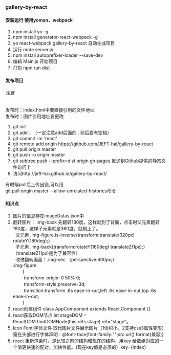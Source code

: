 ### gallery-by-react

#### 安装运行 使用yoman、webpack

1. npm install yo -g <br>
2. npm install generator-react-webpack -g <br>
3. yo react-webpack gallery-by-react 自动生成项目 <br>
4. 运行 node server.js <br>
5. npm install autoprefixer-loader --save-dev <br>
6. 编辑 Main.js 开始项目 <br>
7. 打包 npm run dist <br>

#### 发布项目 <br>

###### 注意

发布时：index.html中要直接引用的文件地址<br>
发布时：图片引用地址要更改 <br>

1. git init <br>
2. git add .  （一定注意add后面的 . 前后要有空格）<br>
3. git commit -m 'react' <br>
4. git remote add origin https://github.com/JEFT-hai/gallery-by-react <br>
5. git pull origin master <br>
6. git push -u origin master <br>
7. git subtree push --prefix=dist origin gh-pages 推送到Github提供的静态文件访问上 <br>
8. 访问http://jeft-hai.github.io/gallery-by-react/ <br>

有时候pull后上传出错,可以用<br>
git pull origin master  --allow-unrelated-histories命令 <br>

#### 知识点

1. 图片的信息存在imageDatas.json中 <br>
2. 翻转图片：.img-back 先翻转180度，这样就到了背面，点击时父元素翻转180度，这样子元素就是360度，就朝上了。<br>
   父元素 .img-figure.is-inverse{transform:translate(320px) rotateY(180deg);}<br>
   子元素 .img-back{transform:rotateY(180deg) translateZ(1px);} （translateZ(1px)是为了兼容性）<br>
   改进翻转画面：.img-sec （perspective:600px;）<br>
   .img-figure  <br>
     　{ <br>
      　transform-origin: 0 50% 0; <br>
      　transform-style:preserve-3d; <br>
      　transition:transform .6s ease-in-out,left .6s ease-in-out,top .6s ease-in-out; <br>
     　} <br>
3. react创建组件 class AppComponent extends React.Component {}
4. react获取DOM节点 let stageDOM = ReactDOM.findDOMNode(this.refs.stage) ref="stage"。
5. Icon Font:字体文件 取代图片文件展示图片（1体积小，2支持css3属性变形）需在头部进行字体声明：@font-face{font-family:"";src:url() format(兼容)}
6. react 重新渲染时，是比较之前的结构和现在的结构，用key 给数组对应的一个值更快速的配对，加快性能。(现在key值是必须的）key={index}
